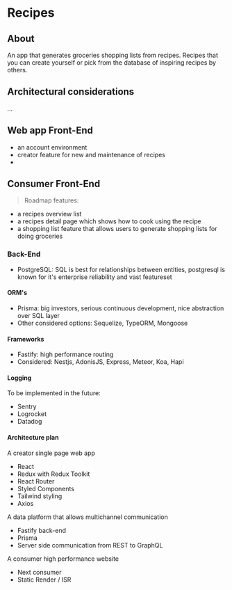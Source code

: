 # Recipes

## About

An app that generates groceries shopping lists from recipes. Recipes that you can create yourself or pick from the database of inspiring recipes by others.

## Architectural considerations

...

## Web app Front-End

- an account environment
- creator feature for new and maintenance of recipes
-

## Consumer Front-End

> Roadmap features:

- a recipes overview list
- a recipes detail page which shows how to cook using the recipe
- a shopping list feature that allows users to generate shopping lists for doing groceries

### Back-End

- PostgreSQL: SQL is best for relationships between entities, postgresql is known for it's enterprise reliability and vast featureset

#### ORM's

- Prisma: big investors, serious continuous development, nice abstraction over SQL layer
- Other considered options: Sequelize, TypeORM, Mongoose

#### Frameworks

- Fastify: high performance routing
- Considered: Nestjs, AdonisJS, Express, Meteor, Koa, Hapi

#### Logging

To be implemented in the future:

- Sentry
- Logrocket
- Datadog

#### Architecture plan

A creator single page web app

- React
- Redux with Redux Toolkit
- React Router
- Styled Components
- Tailwind styling
- Axios

A data platform that allows multichannel communication

- Fastify back-end
- Prisma
- Server side communication from REST to GraphQL

A consumer high performance website

- Next consumer
- Static Render / ISR

